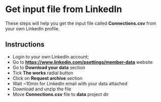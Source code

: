 # Get input file from LinkedIn

These steps will help you get the input file called  **Connections.csv** from
your own LinkedIn profile.

## Instructions

  * Login to your own LinkedIn account;
  * Go to **https://www.linkedin.com/psettings/member-data** website
  * Go to **Download your data** section
  * Tick **The works** radial button
  * Click on **Request archive** section
  * Wait ~10min for LinkedIn email with your data attached
  * Download and unzip the file
  * Move **Connections.csv** file to **data** project dir
